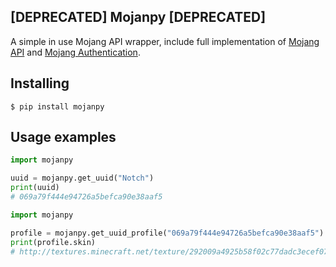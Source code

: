 ## [DEPRECATED] Mojanpy [DEPRECATED]

A simple in use Mojang API wrapper, include full implementation of [Mojang API](https://wiki.vg/Mojang_API) and [Mojang Authentication](https://wiki.vg/Authentication).

## Installing
```
$ pip install mojanpy
```

## Usage examples
```py
import mojanpy

uuid = mojanpy.get_uuid("Notch")
print(uuid)
# 069a79f444e94726a5befca90e38aaf5
```
```py
import mojanpy

profile = mojanpy.get_uuid_profile("069a79f444e94726a5befca90e38aaf5")
print(profile.skin)
# http://textures.minecraft.net/texture/292009a4925b58f02c77dadc3ecef07ea4c7472f64e0fdc32ce5522489362680
```
